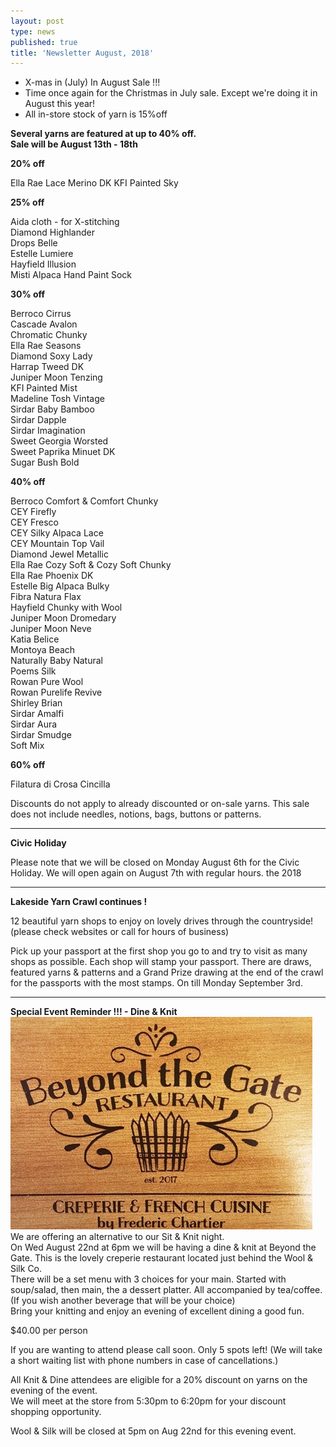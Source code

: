 ```yaml
---
layout: post
type: news
published: true
title: 'Newsletter August, 2018'
---
```


- X-mas in (July) In August Sale !!!
- Time once again for the Christmas in July sale. Except we're doing it in August this year! 
- All in-store stock of yarn is 15%off 

<strong>Several yarns are featured at up to 40% off.  
Sale will be August 13th - 18th</strong>

<strong>20% off</strong>

Ella Rae Lace Merino DK
KFI Painted Sky
 
<strong>25% off</strong>

Aida cloth - for X-stitching<br />
Diamond Highlander<br />
Drops Belle<br />
Estelle Lumiere<br />
Hayfield Illusion<br />
Misti Alpaca Hand Paint Sock<br />

<strong>30% off</strong>

Berroco Cirrus<br />
Cascade Avalon<br />
Chromatic Chunky<br />
Ella Rae Seasons<br />
Diamond Soxy Lady<br />
Harrap Tweed DK<br />
Juniper Moon Tenzing<br />
KFI Painted Mist<br />
Madeline Tosh Vintage<br />
Sirdar Baby Bamboo<br />
Sirdar Dapple<br />
Sirdar Imagination<br />
Sweet Georgia Worsted<br />
Sweet Paprika Minuet DK<br />
Sugar Bush Bold<br />
 
<strong>40% off</strong>

Berroco Comfort & Comfort Chunky<br />
CEY Firefly<br />
CEY Fresco<br />
CEY Silky Alpaca Lace<br />
CEY Mountain Top Vail<br />
Diamond Jewel Metallic<br />
Ella Rae Cozy Soft & Cozy Soft Chunky<br />
Ella Rae Phoenix DK<br />
Estelle Big Alpaca Bulky<br />
Fibra Natura Flax<br />
Hayfield Chunky with Wool<br />
Juniper Moon Dromedary<br />
Juniper Moon Neve<br />
Katia Belice<br />
Montoya Beach<br />
Naturally Baby Natural<br />
Poems Silk<br />
Rowan Pure Wool<br />
Rowan Purelife Revive<br />
Shirley Brian<br />
Sirdar Amalfi<br />
Sirdar Aura<br />
Sirdar Smudge<br />
Soft Mix<br />

<strong>60% off</strong>

Filatura di Crosa Cincilla<br />

Discounts do not apply to already discounted or on-sale yarns.  This sale does not include needles, notions, bags, buttons or patterns.
<hr />
<strong>Civic Holiday</strong>
 
Please note that we will be closed on Monday
August 6th for the Civic Holiday.  We will open again on August 7th with regular hours.
the 2018
<hr />

<strong>Lakeside Yarn Crawl continues !</strong>

12 beautiful yarn shops to enjoy on
lovely drives through the countryside!
(please check websites or call for hours of business) 

Pick up your passport at the first shop you go to and try to visit as many shops as possible. Each shop will stamp your passport. There are draws, featured yarns & patterns and a Grand Prize drawing at the end of the crawl for the passports with the most stamps. 
On till Monday September 3rd. 
<hr />
<strong> Special Event Reminder !!! - Dine & Knit</strong>
<img src="/img/beyondthegate.jpg">
We are offering an alternative to our Sit & Knit night. <br />
On Wed August 22nd at 6pm we will be having a dine & knit at Beyond the Gate. This is the lovely creperie restaurant located just behind the Wool & Silk Co.
<br />
There will be a set menu with 3 choices for your main. Started with soup/salad, then main, the a dessert platter. All accompanied by tea/coffee.(If you wish another beverage that will be your choice)<br />
Bring your knitting and enjoy an evening of excellent dining a good fun.<br />

$40.00 per person <br />

If you are wanting to attend please call soon. Only 5 spots left! (We will take a short waiting list with phone numbers in case of cancellations.)<br />

All Knit & Dine attendees are eligible for a 20% discount on yarns on the evening of the event.<br />
We will meet at the store from 5:30pm to 6:20pm for your discount shopping opportunity.<br />

Wool & Silk will be closed at 5pm on Aug 22nd for this evening event.
